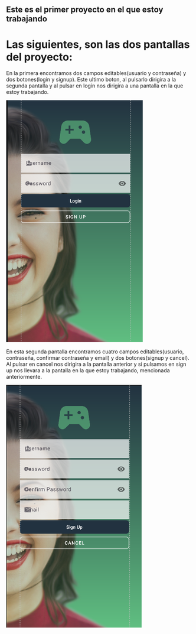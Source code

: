 ## Este es el primer proyecto en el que estoy trabajando

# Las siguientes, son las dos pantallas del proyecto:


En la primera encontramos dos campos editables(usuario y contraseña) y dos botones(login y signup).
Este ultimo boton, al pulsarlo dirigira a la segunda pantalla y al pulsar en login nos dirigira a una pantalla en la que estoy trabajando.

![imagen](img/captura.png)

En esta segunda pantalla encontramos cuatro campos editables(usuario, contraseña, confirmar contraseña y email) y dos botones(signup y cancel).
Al pulsar en cancel nos dirigira a la pantalla anterior y si pulsamos en sign up nos llevara a la pantalla en la que estoy trabajando, mencionada anteriormente.

![imagen2](img/captura2.png)
